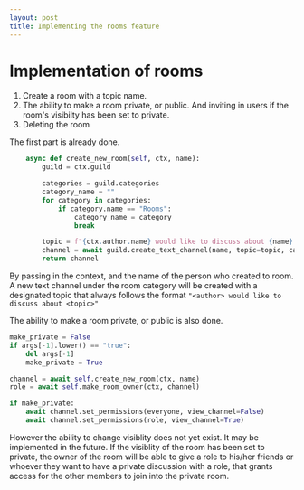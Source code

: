 ```yaml
---
layout: post
title: Implementing the rooms feature
---
```


# Implementation of rooms
1. Create a room with a topic name.
2. The ability to make a room private, or public. And inviting in users if the room's visibilty has been set to private.
3. Deleting the room

The first part is already done.
```python
    async def create_new_room(self, ctx, name):
        guild = ctx.guild

        categories = guild.categories
        category_name = ""
        for category in categories:
            if category.name == "Rooms":
                category_name = category
                break

        topic = f"{ctx.author.name} would like to discuss about {name}."
        channel = await guild.create_text_channel(name, topic=topic, category=category_name)
        return channel
```
By passing in the context, and the name of the person who created to room. A new text channel under the room category will be created with a designated topic that always follows the format `"<author> would like to discuss about <topic>"`

The ability to make a room private, or public is also done.
```python
make_private = False
if args[-1].lower() == "true":
    del args[-1]
    make_private = True

channel = await self.create_new_room(ctx, name)
role = await self.make_room_owner(ctx, channel)

if make_private:
    await channel.set_permissions(everyone, view_channel=False)
    await channel.set_permissions(role, view_channel=True)
```
However the ability to change visiblity does not yet exist. It may be implemented in the future. If the visiblity of the room has been set to private, the owner of the room will be able to give a role to his/her friends or whoever they want to have a private discussion with a role, that grants access for the other members to join into the private room.
